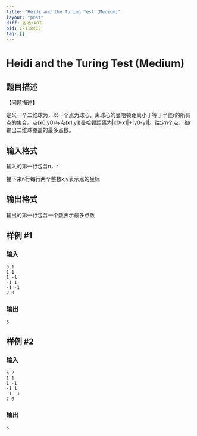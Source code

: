 ```yaml
---
title: "Heidi and the Turing Test (Medium)"
layout: "post"
diff: 省选/NOI-
pid: CF1184C2
tag: []
---
```


# Heidi and the Turing Test (Medium)

## 题目描述

【问题描述】

定义一个二维球为，以一个点为球心，离球心的曼哈顿距离小于等于半径r的所有点的集合。点(x0,y0)与点(x1,y1)曼哈顿距离为|x0-x1|+|y0-y1|。给定n个点，和r输出二维球覆盖的最多点数。

## 输入格式

输入的第一行包含n，r

接下来n行每行两个整数x,y表示点的坐标

## 输出格式

输出的第一行包含一个数表示最多点数

## 样例 #1

### 输入

```
5 1
1 1
1 -1
-1 1
-1 -1
2 0

```

### 输出

```
3

```

## 样例 #2

### 输入

```
5 2
1 1
1 -1
-1 1
-1 -1
2 0

```

### 输出

```
5

```

